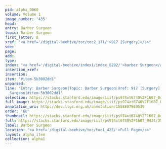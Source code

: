```yaml
---
pid: alpha_0060
volume: Volume 1
image_number: '435'
head: 
entry: Barber Surgeon
topic: Barber Surgeon
first_letter: B
xref: "<a href='/digital-beehive/toc/toc2_171/'>917 [Surgery]</a>"
see: 
page: 
add: 
type: 
index: "<a href='/digital-beehive/index1/index_0292/'>barber Surgeon</a>"
insertion_xref: 
insertion: 
item: "#item-5b3002dd1"
unparsed: 
line: 'Entry: Barber Surgeon|Topic: Barber Surgeon|Xref: 917 [Surgery]|Index: barber
  Surgeon|#item-5b3002dd1'
selection: https://stacks.stanford.edu/image/iiif/ps974xt6740%2F1607_0434/350,2291,3066,364/full/0/default.jpg
full_image: https://stacks.stanford.edu/image/iiif/ps974xt6740%2F1607_0434/full/full/0/default.jpg
annotation_uri: http://dev.llgc.org.uk/annotation/1558807989539
order: '60'
thumbnail: https://stacks.stanford.edu/image/iiif/ps974xt6740%2F1607_0434/350,2291,600,180/250,/0/default.jpg
full: https://stacks.stanford.edu/image/iiif/ps974xt6740%2F1607_0434/350,2291,3066,364/full/0/default.jpg
label: Barber Surgeon
location: "<a href='/digital-beehive/toc/toc1_425/'>Full Page</a>"
layout: alpha_item
collection: alpha1
---
```

